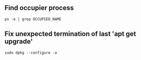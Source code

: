 ## Find occupier process
`ps -e | grep OCCUPIED_NAME`

## Fix unexpected termination of last 'apt get upgrade'
`sudo dpkg --configure -a`
